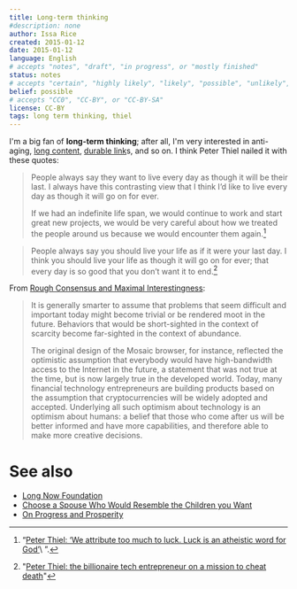 ```yaml
---
title: Long-term thinking
#description: none
author: Issa Rice
created: 2015-01-12
date: 2015-01-12
language: English
# accepts "notes", "draft", "in progress", or "mostly finished"
status: notes
# accepts "certain", "highly likely", "likely", "possible", "unlikely", "highly unlikely", "remote", "impossible", "log", "emotional", or "fiction"
belief: possible
# accepts "CC0", "CC-BY", or "CC-BY-SA"
license: CC-BY
tags: long term thinking, thiel
---
```


I'm a big fan of **long-term thinking**; after all, I'm very interested in anti-aging, [long content](), [durable link]()s, and so on.
I think Peter Thiel nailed it with these quotes:

> People always say they want to live every day as though it will be their
> last. I always have this contrasting view that I think I’d like to live
> every day as though it will go on for ever.
>
> If we had an indefinite life span, we would continue to work and start
> great new projects, we would be very careful about how we treated the
> people around us because we would encounter them again.[^forever]

[^forever]: “[Peter Thiel: ‘We attribute too much to luck. Luck is an atheistic word for God’](http://www.theguardian.com/technology/2014/sep/21/peter-thiel-paypal-luck-atheist-god)\ ”.

> People always say you should live your life as if it were your last day.
> I think you should live your life as though it will go on for ever; that
> every day is so good that you don’t want it to end.[^telegraph]

[^telegraph]: "[Peter Thiel: the billionaire tech entrepreneur on a mission to cheat death](http://www.telegraph.co.uk/technology/11098971/Peter-Thiel-the-billionaire-tech-entrepreneur-on-a-mission-to-cheat-death.html)"

From [Rough Consensus and Maximal Interestingness](http://breakingsmart.com/season-1/rough-consensus-and-maximal-interestingness/):

> It is generally smarter to assume that problems that seem difficult
> and important today might become trivial or be rendered moot in the
> future. Behaviors that would be short-sighted in the context of
> scarcity become far-sighted in the context of abundance.
>
> The original design of the Mosaic browser, for instance, reflected the
> optimistic assumption that everybody would have high-bandwidth access
> to the Internet in the future, a statement that was not true at the
> time, but is now largely true in the developed world. Today, many
> financial technology entrepreneurs are building products based on the
> assumption that cryptocurrencies will be widely adopted and accepted.
> Underlying all such optimism about technology is an optimism about
> humans: a belief that those who come after us will be better informed
> and have more capabilities, and therefore able to make more creative
> decisions.

# See also

- [Long Now Foundation](!w)
- [Choose a Spouse Who Would Resemble the Children you Want](http://freenortherner.com/2012/05/25/choose-a-spouse-who-would-resemble-the-children-you-want/)
- [On Progress and Prosperity](http://effective-altruism.com/ea/9f/on_progress_and_prosperity/)
